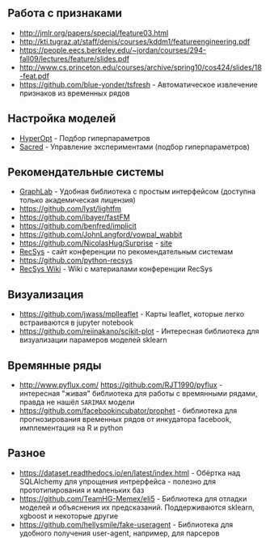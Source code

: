 ## Работа с признаками
* http://jmlr.org/papers/special/feature03.html
* http://kti.tugraz.at/staff/denis/courses/kddm1/featureengineering.pdf
* https://people.eecs.berkeley.edu/~jordan/courses/294-fall09/lectures/feature/slides.pdf
* http://www.cs.princeton.edu/courses/archive/spring10/cos424/slides/18-feat.pdf
* https://github.com/blue-yonder/tsfresh - Автоматическое извлечение признаков из временных рядов

## Настройка моделей
* [HyperOpt](https://github.com/hyperopt/hyperopt) - Подбор гиперпараметров
* [Sacred](https://github.com/IDSIA/sacred) - Управление экспериментами (подбор гиперпараметров)

## Рекомендательные системы
* [GraphLab](https://turi.com/) - Удобная библиотека с простым интерфейсом (доступна только академическая лицензия)
* https://github.com/lyst/lightfm
* https://github.com/ibayer/fastFM
* https://github.com/benfred/implicit
* https://github.com/JohnLangford/vowpal_wabbit
* https://github.com/NicolasHug/Surprise - [site](http://surpriselib.com/)
* [RecSys](https://recsys.acm.org/) - сайт конференции по рекомендательным системам
* https://github.com/python-recsys
* [RecSys Wiki](http://www.recsyswiki.com/wiki/Main_Page) - Wiki с материалами конференции RecSys

## Визуализация
* https://github.com/jwass/mplleaflet - Карты leaflet, которые легко встраиваются в jupyter notebook
* https://github.com/reiinakano/scikit-plot - Интересная библиотека для визуализации парамеров моделей sklearn

## Времянные ряды
* http://www.pyflux.com/ https://github.com/RJT1990/pyflux - интересная "живая" библиотека для работы с времянными рядами, правда не нашёл `SARIMAX` модели
* https://github.com/facebookincubator/prophet - библиотека для прогнозирования временных рядов от инкудатора facebook, имплементация на R и python

## Разное
* https://dataset.readthedocs.io/en/latest/index.html - Обёртка над SQLAlchemy для упрощения интрерфейса - полезно для прототипирования и маленьких баз
* https://github.com/TeamHG-Memex/eli5 - Библиотека для отладки моделей и объяснения их предсказаний. Поддерживаются sklearn, xgboost и некоторые другие
* https://github.com/hellysmile/fake-useragent - Библиотека для удобного получения user-agent, например, для парсеров
